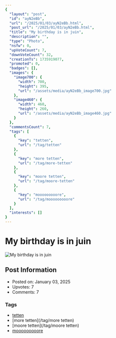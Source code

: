 ```yaml
---
{
  "layout": "post",
  "id": "ayN2eBb",
  "url": "/2025/01/03/ayN2eBb.html",
  "post_url": "/2025/01/03/ayN2eBb.html",
  "title": "My birthday is in juin",
  "description": "",
  "type": "Photo",
  "nsfw": 0,
  "upVoteCount": 7,
  "downVoteCount": 32,
  "creationTs": 1735919077,
  "promoted": 0,
  "badges": [],
  "images": {
    "image700": {
      "width": 700,
      "height": 395,
      "url": "/assets/media/ayN2eBb_image700.jpg"
    },
    "image460": {
      "width": 460,
      "height": 260,
      "url": "/assets/media/ayN2eBb_image460.jpg"
    }
  },
  "commentsCount": 7,
  "tags": [
    {
      "key": "tetten",
      "url": "/tag/tetten"
    },
    {
      "key": "more tetten",
      "url": "/tag/more-tetten"
    },
    {
      "key": "moore tetten",
      "url": "/tag/moore-tetten"
    },
    {
      "key": "mooooooooore",
      "url": "/tag/mooooooooore"
    }
  ],
  "interests": []
}
---
```


# My birthday is in juin

![My birthday is in juin](/assets/media/ayN2eBb_image700.jpg)

## Post Information

- Posted on: January 03, 2025
- Upvotes: 7
- Comments: 7

### Tags

- [tetten](/tag/tetten)
- [more tetten](/tag/more tetten)
- [moore tetten](/tag/moore tetten)
- [mooooooooore](/tag/mooooooooore)
